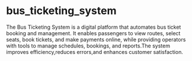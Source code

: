 # bus_ticketing_system
The Bus Ticketing System is a digital platform that automates bus ticket booking and management. It enables passengers to view routes, select seats, book tickets, and make payments online, while providing operators with tools to manage schedules, bookings, and reports.The system improves efficiency,reduces errors,and enhances customer satisfaction.
